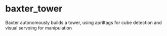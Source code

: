 # baxter_tower
Baxter autonomously builds a tower, using apriltags for cube detection and visual servoing for manipulation

